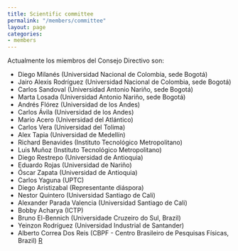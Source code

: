 ```yaml
---
title: Scientific committee
permalink: "/members/committee"
layout: page
categories:
- members
---
```


Actualmente los miembros del Consejo Directivo son:
* Diego Milanés (Universidad Nacional de Colombia, sede Bogotá)
* Jairo Alexis Rodríguez (Universidad Nacional de Colombia, sede Bogotá)
* Carlos Sandoval (Universidad Antonio Nariño, sede Bogotá)
* Marta Losada (Universidad Antonio Nariño, sede Bogotá)
* Andrés Flórez (Universidad de los Andes)
* Carlos Ávila (Universidad de los Andes)      
* Mario Acero (Universidad del Atlántico)
* Carlos Vera (Universidad del Tolima)
* Alex Tapia (Universidad de Medellín)
* Richard Benavides (Instituto Tecnológico Metropolitano)
* Luis Muñoz (Instituto Tecnológico Metropolitano)
* Diego Restrepo (Universidad de Antioquia)
* Eduardo Rojas (Universidad de Nariño)
* Óscar Zapata (Universidad de Antioquia)
* Carlos Yaguna (UPTC)
* Diego Aristizabal (Representante diáspora)
* Nestor Quintero (Universidad Santiago de Cali)
* Alexander Parada Valencia (Universidad Santiago de Cali)
* Bobby Acharya (ICTP)
* Bruno El-Bennich  (Universidade Cruzeiro do Sul, Brazil)
* Yeinzon Rodríguez (Universidad Industrial de Santander)
* Alberto Correa Dos Reis (CBPF - Centro Brasileiro de Pesquisas Físicas, Brazil)
[R](./dir/README.md)
